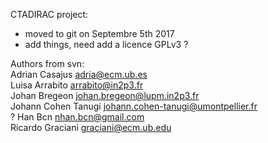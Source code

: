 CTADIRAC project:
* moved to git on Septembre 5th 2017
* add things, need add a licence GPLv3 ?

Authors from svn:<br>
Adrian Casajus <adria@ecm.ub.es> <br>
Luisa Arrabito <arrabito@in2p3.fr> <br>
Johan Bregeon <johan.bregeon@lupm.in2p3.fr> <br>
Johann Cohen Tanugi <johann.cohen-tanugi@umontpellier.fr> <br>
? Han Bcn <nhan.bcn@gmail.com> <br>
Ricardo Graciani <graciani@ecm.ub.edu> <br>


